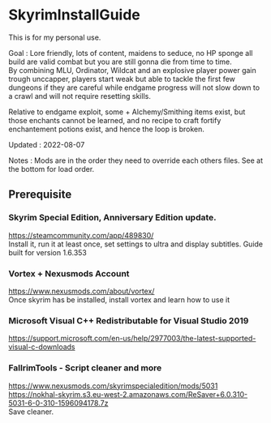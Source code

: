 # SkyrimInstallGuide

This is for my personal use.        

Goal : Lore friendly, lots of content, maidens to seduce, no HP sponge all build are valid combat but you are still gonna die from time to time.           
By combining MLU, Ordinator, Wildcat and an explosive player power gain trough unccapper, players start weak but able to tackle the first few dungeons if they are careful while endgame progress will not slow down to a crawl and will not require resetting skills.   

Relative to endgame exploit, some + Alchemy/Smithing items exist, but those enchants cannot be learned, and no recipe to craft fortify enchantement potions exist, and hence the loop is broken.   
           
Updated : 2022-08-07

Notes : Mods are in the order they need to override each others files. See at the bottom for load order.

## Prerequisite

### Skyrim Special Edition, Anniversary Edition update.        
https://steamcommunity.com/app/489830/             
Install it, run it at least once, set settings to ultra and display subtitles. Guide built for version 1.6.353

### Vortex + Nexusmods Account
https://www.nexusmods.com/about/vortex/          
Once skyrim has be installed, install vortex and learn how to use it     

### Microsoft Visual C++ Redistributable for Visual Studio 2019
https://support.microsoft.com/en-us/help/2977003/the-latest-supported-visual-c-downloads

### FallrimTools - Script cleaner and more
https://www.nexusmods.com/skyrimspecialedition/mods/5031   
https://nokhal-skyrim.s3.eu-west-2.amazonaws.com/ReSaver+6.0.310-5031-6-0-310-1596094178.7z                 
Save cleaner.

